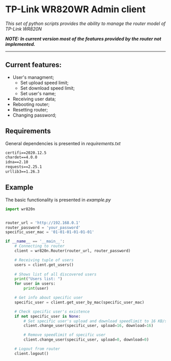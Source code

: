 # TP-Link WR820WR Admin client
*This set of python scripts provides the ability to manage the router model of TP-Link WR820N*

***NOTE: In current version most of the features provided by the router not implemented.***

***
## Current features: 
- User's managment;
    - Set upload speed limit;
    - Set download speed limit;
    - Set user's name;
- Receiving user data;
- Rebooting router;
- Resetting router;
- Changing password;

## Requirements 
General dependencies is presented in *requirements.txt*
```txt
certifi==2020.12.5
chardet==4.0.0
idna==2.10
requests==2.25.1
urllib3==1.26.3
```
## Example
The basic functionality is presented in *example.py*
```py
import wr820n


router_url = 'http://192.168.0.1'
router_password = 'your_password'
specific_user_mac = '01-01-01-01-01-01'

if __name__ == '__main__':
    # Connecting to router
    client = wr820n.Router(router_url, router_password)

    # Receiving tuple of users
    users = client.get_users()
    
    # Shows list of all discovered users
    print("Users list: ")
    for user in users:
        print(user)

    # Get info about specific user
    specific_user = client.get_user_by_mac(specific_user_mac)

    # Check specific user's existence 
    if not specific_user is None:
        # Set specific user's upload and download speedlimit to 16 KB/s
        client.change_user(specific_user, upload=16, download=16)

        # Remove speedlimit of specific user
        client.change_user(specific_user, upload=0, download=0)

    # Logout from router
    client.logout()
```

